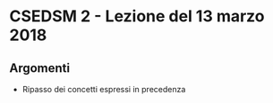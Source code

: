 # CSEDSM 2 - Lezione del 13 marzo 2018

## Argomenti

* Ripasso dei concetti espressi in precedenza
